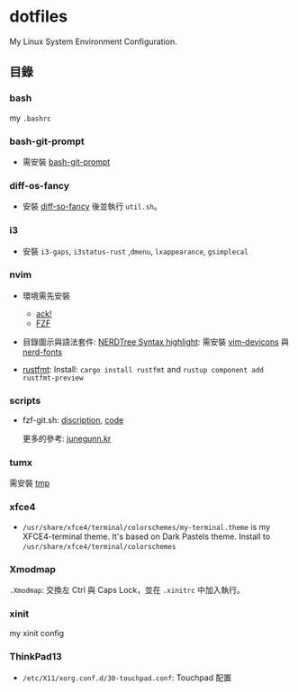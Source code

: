 # dotfiles

My Linux System Environment Configuration.

## 目錄

### bash

my `.bashrc`

### bash-git-prompt

* 需安裝 [bash-git-prompt](https://github.com/magicmonty/bash-git-prompt)

### diff-os-fancy

* 安裝 [diff-so-fancy](https://github.com/so-fancy/diff-so-fancy) 後並執行 `util.sh`。

### i3

* 安裝 `i3-gaps`, `i3status-rust` ,`dmenu`, `lxappearance`, `gsimplecal`

### nvim

* 環境需先安裝
    * [ack!](https://beyondgrep.com/install/)
    * [FZF](https://github.com/junegunn/fzf/blob/master/README-VIM.md)

* 目錄圖示與語法套件: [NERDTree Syntax highlight](https://github.com/tiagofumo/vim-nerdtree-syntax-highlight):
    需安裝 [vim-devicons](https://github.com/ryanoasis/vim-devicons.git) 與 [nerd-fonts](https://github.com/ryanoasis/nerd-fonts#option-7-unofficial-arch-user-repository-aur)

* [rustfmt](https://github.com/rust-lang/rust.vim):
    Install: `cargo install rustfmt` and `rustup component add rustfmt-preview`

### scripts

* fzf-git.sh: [discription](https://junegunn.kr/2016/07/fzf-git/), [code](https://gist.github.com/junegunn/8b572b8d4b5eddd8b85e5f4d40f17236)

    更多的參考: [junegunn.kr](https://junegunn.kr/)

### tumx

需安裝 [tmp](https://github.com/tmux-plugins/tpm)

### xfce4

* `/usr/share/xfce4/terminal/colorschemes/my-terminal.theme` is my XFCE4-terminal theme.
It's based on Dark Pastels theme. Install to `/usr/share/xfce4/terminal/colorschemes`

### Xmodmap

`.Xmodmap`: 交換左 Ctrl 與 Caps Lock，並在 `.xinitrc` 中加入執行。

### xinit

my xinit config

### ThinkPad13

* `/etc/X11/xorg.conf.d/30-touchpad.conf`: Touchpad 配置



